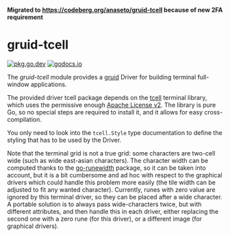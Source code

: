 **Migrated to https://codeberg.org/anaseto/gruid-tcell because of new 2FA requirement**

# gruid-tcell

[![pkg.go.dev](https://pkg.go.dev/badge/github.com/anaseto/gruid-tcell.svg)](https://pkg.go.dev/github.com/anaseto/gruid-tcell)
[![godocs.io](https://godocs.io/github.com/anaseto/gruid-tcell?status.svg)](https://godocs.io/github.com/anaseto/gruid-tcell)

The *gruid-tcell* module provides a [gruid](https://github.com/anaseto/gruid)
Driver for building terminal full-window applications.

The provided driver tcell package depends on the
[tcell](https://github.com/gdamore/tcell) terminal library, which uses the
permissive enough [Apache License
v2](https://github.com/gdamore/tcell/blob/master/LICENSE). The library is pure
Go, so no special steps are required to install it, and it allows for easy
cross-compilation.

You only need to look into the `tcell.Style` type documentation to define the
styling that has to be used by the Driver.

Note that the terminal grid is not a true grid: some characters are two-cell
wide (such as wide east-asian characters). The character width can be computed
thanks to the [go-runewidth](https://github.com/mattn/go-runewidth) package, so it
can be taken into account, but it is a bit cumbersome and ad hoc with respect
to the graphical drivers which could handle this problem more easily (the tile
width can be adjusted to fit any wanted character). Currently, runes with zero
value are ignored by this terminal driver, so they can be placed after a wide
character. A portable solution is to always pass wide-characters twice, but
with different attributes, and then handle this in each driver, either
replacing the second one with a zero rune (for this driver), or a different
image (for graphical drivers).

